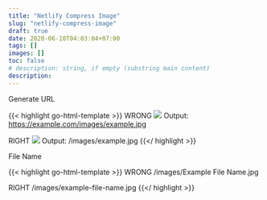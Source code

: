 ```yaml
---
title: "Netlify Compress Image"
slug: "netlify-compress-image"
draft: true
date: 2020-06-10T04:03:04+07:00
tags: []
images: []
toc: false
# description: string, if empty (substring main content)
description:
---
```

Generate URL

{{< highlight go-html-template >}}
WRONG
<img src="{{ .image | absURL }}"/>
  Output: https://example.com/images/example.jpg

RIGHT
<img src="{{ .image | relURL }}"/>
  Output: /images/example.jpg
{{</ highlight >}}          

File Name

{{< highlight go-html-template >}}
WRONG
/images/Example File Name.jpg

RIGHT
/images/example-file-name.jpg
{{</ highlight >}}          
